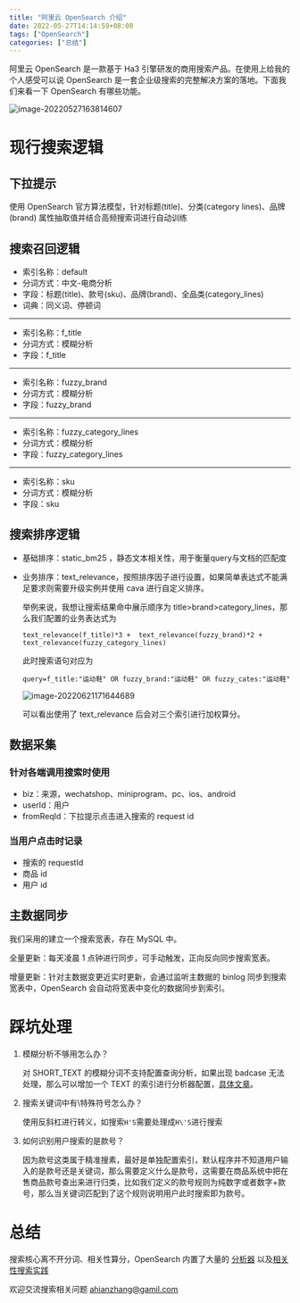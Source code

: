 ```yaml
---
title: "阿里云 OpenSearch 介绍"
date: 2022-05-27T14:14:59+08:00
tags: ["OpenSearch"]
categories: ["总结"]
---
```


阿里云 OpenSearch 是一款基于 Ha3 引擎研发的商用搜索产品。在使用上给我的个人感受可以说 OpenSearch 是一套企业级搜索的完整解决方案的落地。下面我们来看一下 OpenSearch 有哪些功能。

![image-20220527163814607](https://ahian-blog.oss-cn-beijing.aliyuncs.com/images/2022-05-27-083821.png)

# 现行搜索逻辑

## 下拉提示

使用 OpenSearch 官方算法模型，针对标题(title)、分类(category lines)、品牌(brand) 属性抽取值并结合高频搜索词进行自动训练

## 搜索召回逻辑

- 索引名称：default
- 分词方式：中文-电商分析
- 字段：标题(title)、款号(sku)、品牌(brand)、全品类(category_lines)
- 词典：同义词、停顿词

---

- 索引名称：f_title
- 分词方式：模糊分析
- 字段：f_title

---

- 索引名称：fuzzy_brand
- 分词方式：模糊分析
- 字段：fuzzy_brand

---

- 索引名称：fuzzy_category_lines
- 分词方式：模糊分析
- 字段：fuzzy_category_lines

---

- 索引名称：sku
- 分词方式：模糊分析
- 字段：sku

## 搜索排序逻辑

- 基础排序：static_bm25 ，静态文本相关性，用于衡量query与文档的匹配度

- 业务排序：text_relevance，按照排序因子进行设置，如果简单表达式不能满足要求则需要升级实例并使用 cava 进行自定义排序。

  举例来说，我想让搜索结果命中展示顺序为 title>brand>category_lines，那么我们配置的业务表达式为

  ```
  text_relevance(f_title)*3 +  text_relevance(fuzzy_brand)*2 + text_relevance(fuzzy_category_lines)
  ```

  此时搜索语句对应为

  ```
  query=f_title:"运动鞋" OR fuzzy_brand:"运动鞋" OR fuzzy_cates:"运动鞋"
  ```

  ![image-20220621171644689](https://ahian-blog.oss-cn-beijing.aliyuncs.com/images/2022-06-21-091646.png)

  可以看出使用了 text_relevance 后会对三个索引进行加权算分。

## 数据采集

 ###  针对各端调用搜索时使用

- biz：来源，wechatshop、miniprogram、pc、ios、android
- userId：用户
- fromReqId：下拉提示点击进入搜索的 request id

### 当用户点击时记录

- 搜索的 requestId
- 商品 id
- 用户 id

## 主数据同步

我们采用的建立一个搜索宽表，存在 MySQL 中。

全量更新：每天凌晨 1 点钟进行同步，可手动触发，正向反向同步搜索宽表。

增量更新：针对主数据变更近实时更新，会通过监听主数据的 binlog 同步到搜索宽表中，OpenSearch 会自动将宽表中变化的数据同步到索引。

# 踩坑处理

1. 模糊分析不够用怎么办？

   对 SHORT_TEXT 的模糊分词不支持配置查询分析，如果出现 badcase 无法处理，那么可以增加一个 TEXT 的索引进行分析器配置，[具体文章](https://help.aliyun.com/document_detail/305629.html)。

2. 搜索关键词中有\特殊符号怎么办？

   使用反斜杠进行转义，如搜索`H'S`需要处理成`H\'S`进行搜索

3. 如何识别用户搜索的是款号？

   因为款号这类属于精准搜素，最好是单独配置索引，默认程序并不知道用户输入的是款号还是关键词，那么需要定义什么是款号，这需要在商品系统中把在售商品款号查出来进行归类，比如我们定义的款号规则为纯数字或者数字+款号，那么当关键词匹配到了这个规则说明用户此时搜索即为款号。



# 总结

搜索核心离不开分词、相关性算分，OpenSearch 内置了大量的 [分析器](https://help.aliyun.com/document_detail/179424.html) 以及[相关性搜索实践](https://help.aliyun.com/document_detail/29186.html)

欢迎交流搜索相关问题 ahianzhang@gamil.com
